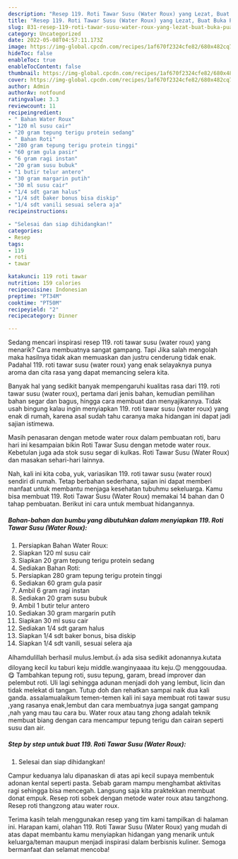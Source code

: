 ```yaml
---
description: "Resep 119. Roti Tawar Susu (Water Roux) yang Lezat, Buat Buka Puasa Enak Banget"
title: "Resep 119. Roti Tawar Susu (Water Roux) yang Lezat, Buat Buka Puasa Enak Banget"
slug: 831-resep-119-roti-tawar-susu-water-roux-yang-lezat-buat-buka-puasa-enak-banget
category: Uncategorized
date: 2022-05-08T04:57:11.173Z
image: https://img-global.cpcdn.com/recipes/1af670f2324cfe82/680x482cq70/119-roti-tawar-susu-water-roux-foto-resep-utama.jpg
hideToc: false
enableToc: true
enableTocContent: false
thumbnail: https://img-global.cpcdn.com/recipes/1af670f2324cfe82/680x482cq70/119-roti-tawar-susu-water-roux-foto-resep-utama.jpg
cover: https://img-global.cpcdn.com/recipes/1af670f2324cfe82/680x482cq70/119-roti-tawar-susu-water-roux-foto-resep-utama.jpg
author: Admin
authorAv: notfound
ratingvalue: 3.3
reviewcount: 11
recipeingredient:
- " Bahan Water Roux"
- "120 ml susu cair"
- "20 gram tepung terigu protein sedang"
- " Bahan Roti"
- "280 gram tepung terigu protein tinggi"
- "60 gram gula pasir"
- "6 gram ragi instan"
- "20 gram susu bubuk"
- "1 butir telur antero"
- "30 gram margarin putih"
- "30 ml susu cair"
- "1/4 sdt garam halus"
- "1/4 sdt baker bonus bisa diskip"
- "1/4 sdt vanili sesuai selera aja"
recipeinstructions:

- "Selesai dan siap dihidangkan!"
categories:
- Resep
tags:
- 119
- roti
- tawar

katakunci: 119 roti tawar 
nutrition: 159 calories
recipecuisine: Indonesian
preptime: "PT34M"
cooktime: "PT50M"
recipeyield: "2"
recipecategory: Dinner

---
```



Sedang mencari inspirasi resep 119. roti tawar susu (water roux) yang menarik? Cara membuatnya sangat gampang. Tapi Jika salah mengolah maka hasilnya tidak akan memuaskan dan justru cenderung tidak enak. Padahal 119. roti tawar susu (water roux) yang enak selayaknya punya aroma dan cita rasa yang dapat memancing selera kita.


Banyak hal yang sedikit banyak mempengaruhi kualitas rasa dari 119. roti tawar susu (water roux), pertama dari jenis bahan, kemudian pemilihan bahan segar dan bagus, hingga cara membuat dan menyajikannya. Tidak usah bingung kalau ingin menyiapkan 119. roti tawar susu (water roux) yang enak di rumah, karena asal sudah tahu caranya maka hidangan ini dapat jadi sajian istimewa.

Masih penasaran dengan metode water roux dalam pembuatan roti, baru hari ini kesampaian bikin Roti Tawar Susu dengan metode water roux. Kebetulan juga ada stok susu segar di kulkas. Roti Tawar Susu (Water Roux) dan masakan sehari-hari lainnya.


Nah, kali ini kita coba, yuk, variasikan 119. roti tawar susu (water roux) sendiri di rumah. Tetap berbahan sederhana, sajian ini dapat memberi manfaat untuk membantu menjaga kesehatan tubuhmu sekeluarga. Kamu bisa membuat 119. Roti Tawar Susu (Water Roux) memakai 14 bahan dan 0 tahap pembuatan. Berikut ini cara untuk membuat hidangannya.

<!--inarticleads1-->

##### Bahan-bahan dan bumbu yang dibutuhkan dalam menyiapkan 119. Roti Tawar Susu (Water Roux):

1. Persiapkan  Bahan Water Roux:
1. Siapkan 120 ml susu cair
1. Siapkan 20 gram tepung terigu protein sedang
1. Sediakan  Bahan Roti:
1. Persiapkan 280 gram tepung terigu protein tinggi
1. Sediakan 60 gram gula pasir
1. Ambil 6 gram ragi instan
1. Sediakan 20 gram susu bubuk
1. Ambil 1 butir telur antero
1. Sediakan 30 gram margarin putih
1. Siapkan 30 ml susu cair
1. Sediakan 1/4 sdt garam halus
1. Siapkan 1/4 sdt baker bonus, bisa diskip
1. Siapkan 1/4 sdt vanili, sesuai selera aja


Alhamdulillah berhasil mulus.lembut.👍 ada sisa sedikit adonannya.kutata diloyang kecil ku taburi keju middle.wanginyaaaa itu keju.😉 menggouudaa.😋 Tambahkan tepung roti, susu tepung, garam, bread improver dan pelembut roti. Uli lagi sehingga adunan menjadi doh yang lembut, licin dan tidak melekat di tangan. Tutup doh dan rehatkan sampai naik dua kali ganda. assalamualaikum temen-temen kali ini saya membuat roti tawar susu ,yang rasanya enak,lembut dan cara membuatnya juga sangat gampang ,nah yang mau tau cara bu. Water roux atau tang zhong adalah teknik membuat biang dengan cara mencampur tepung terigu dan cairan seperti susu dan air. 

<!--inarticleads2-->

##### Step by step untuk buat 119. Roti Tawar Susu (Water Roux):


1. Selesai dan siap dihidangkan!

Campur keduanya lalu dipanaskan di atas api kecil supaya membentuk adonan kental seperti pasta. Sebab garam mampu menghambat aktivitas ragi sehingga bisa mencegah. Langsung saja kita praktekkan membuat donat empuk. Resep roti sobek dengan metode water roux atau tangzhong. Resep roti thangzong atau water roux. 

Terima kasih telah menggunakan resep yang tim kami tampilkan di halaman ini. Harapan kami, olahan 119. Roti Tawar Susu (Water Roux) yang mudah di atas dapat membantu kamu menyiapkan hidangan yang menarik untuk keluarga/teman maupun menjadi inspirasi dalam berbisnis kuliner. Semoga bermanfaat dan selamat mencoba!
